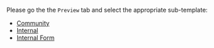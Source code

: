 Please go the the `Preview` tab and select the appropriate sub-template:

* [Community](?expand=1&template=community_template.md)
* [Internal](?expand=1&template=internal_template.md)
* [Internal Form](?expand=1&template=internal_form_template.yml)
